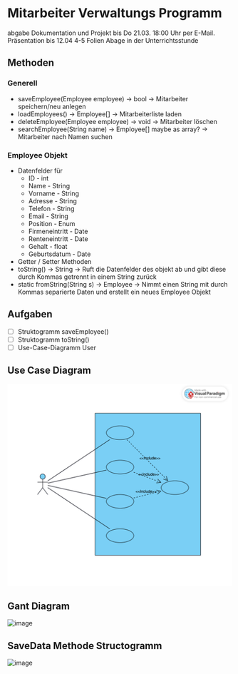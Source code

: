 # Mitarbeiter Verwaltungs Programm
abgabe  Dokumentation und Projekt bis Do 21.03. 18:00 Uhr per E-Mail.
Präsentation bis 12.04 4-5 Folien Abage in der Unterrichtsstunde 
## Methoden
### Generell
- saveEmployee(Employee employee) -> bool -> Mitarbeiter speichern/neu anlegen
- loadEmployees() -> Employee\[] -> Mitarbeiterliste laden
- deleteEmployee(Employee employee) -> void -> Mitarbeiter löschen
- searchEmployee(String name) -> Employee\[] maybe as array? -> Mitarbeiter nach Namen suchen
### Employee Objekt
- Datenfelder für
	- ID - int
	- Name - String
	- Vorname - String
	- Adresse - String
	- Telefon - String
	- Email - String
	- Position - Enum
	- Firmeneintritt - Date
	- Renteneintritt - Date
	- Gehalt - float
	- Geburtsdatum - Date
- Getter / Setter Methoden
- toString() -> String -> Ruft die Datenfelder des objekt ab und gibt diese durch Kommas getrennt in einem String zurück
- static fromString(String s) -> Employee -> Nimmt einen String mit durch Kommas separierte Daten und erstellt ein neues Employee Objekt

## Aufgaben
- [ ] Struktogramm saveEmployee()
- [ ] Struktogramm toString()
- [ ] Use-Case-Diagramm User

## Use Case Diagram
![Use Case Diagram](docfiles/Use%20Case.svg)

## Gant Diagram
![image](https://github.com/Rexxic/mitarbeiter_verwaltung/assets/156774741/5deb52ab-a8ad-471d-9044-1616036271b2)

## SaveData Methode Structogramm
![image](https://github.com/Rexxic/mitarbeiter_verwaltung/assets/156774741/55105136-50b0-4983-80a4-3bb52557e606)
